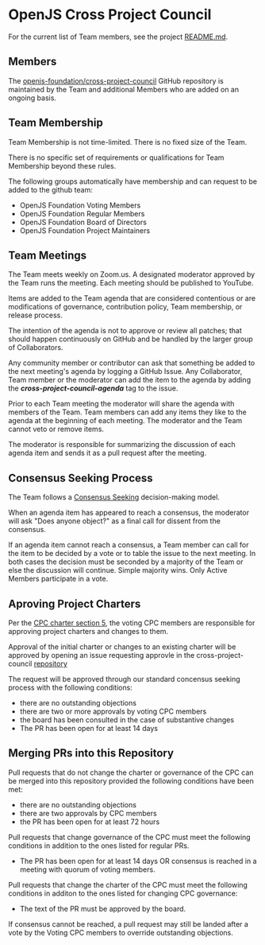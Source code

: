 # OpenJS Cross Project Council

For the current list of Team members, see the project
[README.md](./README.md).

## Members

The [openjs-foundation/cross-project-council](https://github.com/openjs-foundation/cross-project-council) GitHub
repository is maintained by the Team and additional Members who are
added on an ongoing basis.

## Team Membership

Team Membership is not time-limited. There is no fixed size of the Team.

There is no specific set of requirements or qualifications for Team Membership beyond these rules.

The following groups automatically have membership and can request to be added to the github team:

* OpenJS Foundation Voting Members
* OpenJS Foundation Regular Members
* OpenJS Foundation Board of Directors
* OpenJS Foundation Project Maintainers

## Team Meetings

The Team meets weekly on Zoom.us. A designated moderator
approved by the Team runs the meeting. Each meeting should be
published to YouTube.

Items are added to the Team agenda that are considered contentious or
are modifications of governance, contribution policy, Team membership,
or release process.

The intention of the agenda is not to approve or review all patches;
that should happen continuously on GitHub and be handled by the larger
group of Collaborators.

Any community member or contributor can ask that something be added to
the next meeting's agenda by logging a GitHub Issue. Any Collaborator,
Team member or the moderator can add the item to the agenda by adding
the ***cross-project-council-agenda*** tag to the issue.

Prior to each Team meeting the moderator will share the agenda with
members of the Team. Team members can add any items they like to the
agenda at the beginning of each meeting. The moderator and the Team
cannot veto or remove items.

The moderator is responsible for summarizing the discussion of each
agenda item and sends it as a pull request after the meeting.

## Consensus Seeking Process

The Team follows a
[Consensus Seeking](http://en.wikipedia.org/wiki/Consensus-seeking_decision-making)
decision-making model.

When an agenda item has appeared to reach a consensus, the moderator
will ask "Does anyone object?" as a final call for dissent from the
consensus.

If an agenda item cannot reach a consensus, a Team member can call for
the item to be decided by a vote or to table the issue to the next
meeting. In both cases the decision must be seconded by a majority of the Team
or else the discussion will continue. Simple majority wins. Only Active
Members participate in a vote.

## Aproving Project Charters

Per the [CPC charter section 5](https://github.com/openjs-foundation/cross-project-council/blob/master/CPC-CHARTER.md#section-5-responsibilities-and-expectations-of-the-cpc), the voting CPC members are responsible for approving project
charters and changes to them.

Approval of the initial charter or changes to an existing charter will
be approved by opening an issue requesting approvle in the cross-project-council
[repository](https://github.com/openjs-foundation/cross-project-council/)

The request will be approved through our standard concensus seeking process with the following
conditions:

* there are no outstanding objections
* there are two or more approvals by voting CPC members
* the board has been consulted in the case of substantive changes
* The PR has been open for at least 14 days

## Merging PRs into this Repository

Pull requests that do not change the charter or governance of the CPC can be merged into
this repository provided the following conditions have been met:

* there are no outstanding objections
* there are two approvals by CPC members
* the PR has been open for at least 72 hours

Pull requests that change governance of the CPC must meet the following conditions
in addition to the ones listed for regular PRs.

* The PR has been open for at least 14 days OR consensus is reached in a meeting
  with quorum of voting members.

Pull requests that change the charter of the CPC must meet the following conditions
in additon to the ones listed for changing CPC governance:

* The text of the PR must be approved by the board.

If consensus cannot be reached, a pull request may still be landed after a vote
by the Voting CPC members to override outstanding objections.
